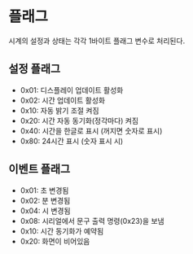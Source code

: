# 플래그

시계의 설정과 상태는 각각 1바이트 플래그 변수로 처리된다.

## 설정 플래그
 - 0x01: 디스플레이 업데이트 활성화
 - 0x02: 시간 업데이트 활성화
 - 0x10: 자동 밝기 조절 켜짐
 - 0x20: 시간 자동 동기화(정각마다) 켜짐
 - 0x40: 시간을 한글로 표시 (꺼지면 숫자로 표시)
 - 0x80: 24시간 표시 (숫자 표시 시)

## 이벤트 플래그
 - 0x01: 초 변경됨
 - 0x02: 분 변경됨
 - 0x04: 시 변경됨
 - 0x08: 시리얼에서 문구 출력 명령(0x23)을 보냄
 - 0x10: 시간 동기화가 예약됨
 - 0x20: 화면이 비어있음

